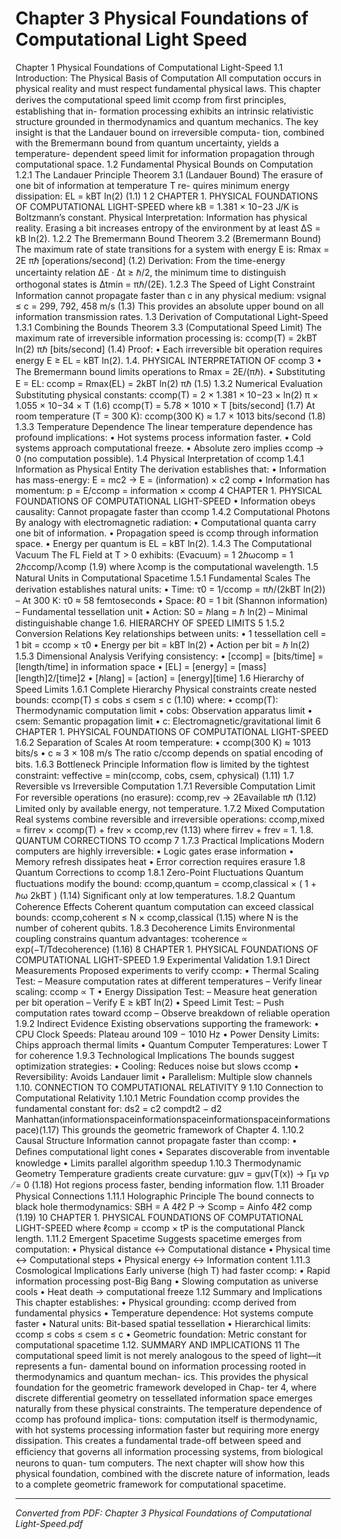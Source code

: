 # Chapter 3 Physical Foundations of Computational Light Speed

Chapter 1 Physical Foundations of Computational Light-Speed 1.1 Introduction: The Physical Basis of Computation All computation occurs in physical reality and must respect fundamental physical laws. This chapter derives the computational speed limit ccomp from ﬁrst principles, establishing that in- formation processing exhibits an intrinsic relativistic structure grounded in thermodynamics and quantum mechanics. The key insight is that the Landauer bound on irreversible computa- tion, combined with the Bremermann bound from quantum uncertainty, yields a temperature- dependent speed limit for information propagation through computational space. 1.2 Fundamental Physical Bounds on Computation 1.2.1 The Landauer Principle Theorem 3.1 (Landauer Bound) The erasure of one bit of information at temperature T re- quires minimum energy dissipation: EL = kBT ln(2) (1.1) 1 2 CHAPTER 1. PHYSICAL FOUNDATIONS OF COMPUTATIONAL LIGHT-SPEED where kB = 1.381 × 10−23 J/K is Boltzmann’s constant. Physical Interpretation: Information has physical reality. Erasing a bit increases entropy of the environment by at least ∆S = kB ln(2). 1.2.2 The Bremermann Bound Theorem 3.2 (Bremermann Bound) The maximum rate of state transitions for a system with energy E is: Rmax = 2E πℏ [operations/second] (1.2) Derivation: From the time-energy uncertainty relation ∆E · ∆t ≥ ℏ/2, the minimum time to distinguish orthogonal states is ∆tmin = πℏ/(2E). 1.2.3 The Speed of Light Constraint Information cannot propagate faster than c in any physical medium: vsignal ≤ c = 299, 792, 458 m/s (1.3) This provides an absolute upper bound on all information transmission rates. 1.3 Derivation of Computational Light-Speed 1.3.1 Combining the Bounds Theorem 3.3 (Computational Speed Limit) The maximum rate of irreversible information processing is: ccomp(T) = 2kBT ln(2) πℏ [bits/second] (1.4) Proof: • Each irreversible bit operation requires energy E ≥ EL = kBT ln(2). 1.4. PHYSICAL INTERPRETATION OF ccomp 3 • The Bremermann bound limits operations to Rmax = 2E/(πℏ). • Substituting E = EL: ccomp = Rmax(EL) = 2kBT ln(2) πℏ (1.5) 1.3.2 Numerical Evaluation Substituting physical constants: ccomp(T) = 2 × 1.381 × 10−23 × ln(2) π × 1.055 × 10−34 × T (1.6) ccomp(T) = 5.78 × 1010 × T [bits/second] (1.7) At room temperature (T = 300 K): ccomp(300 K) ≈ 1.7 × 1013 bits/second (1.8) 1.3.3 Temperature Dependence The linear temperature dependence has profound implications: • Hot systems process information faster. • Cold systems approach computational freeze. • Absolute zero implies ccomp → 0 (no computation possible). 1.4 Physical Interpretation of ccomp 1.4.1 Information as Physical Entity The derivation establishes that: • Information has mass-energy: E = mc2 → E = (information) × c2 comp • Information has momentum: p = E/ccomp = information × ccomp 4 CHAPTER 1. PHYSICAL FOUNDATIONS OF COMPUTATIONAL LIGHT-SPEED • Information obeys causality: Cannot propagate faster than ccomp 1.4.2 Computational Photons By analogy with electromagnetic radiation: • Computational quanta carry one bit of information. • Propagation speed is ccomp through information space. • Energy per quantum is EL = kBT ln(2). 1.4.3 The Computational Vacuum The FL Field at T > 0 exhibits: ⟨Evacuum⟩ = 1 2ℏωcomp = 1 2ℏccomp/λcomp (1.9) where λcomp is the computational wavelength. 1.5 Natural Units in Computational Spacetime 1.5.1 Fundamental Scales The derivation establishes natural units: • Time: τ0 = 1/ccomp = πℏ/(2kBT ln(2)) – At 300 K: τ0 ≈ 58 femtoseconds • Space: ℓ0 = 1 bit (Shannon information) – Fundamental tessellation unit • Action: S0 = ℏlang = ℏ ln(2) – Minimal distinguishable change 1.6. HIERARCHY OF SPEED LIMITS 5 1.5.2 Conversion Relations Key relationships between units: • 1 tessellation cell = 1 bit = ccomp × τ0 • Energy per bit = kBT ln(2) • Action per bit = ℏ ln(2) 1.5.3 Dimensional Analysis Verifying consistency: • [ccomp] = [bits/time] = [length/time] in information space • [EL] = [energy] = [mass][length]2/[time]2 • [ℏlang] = [action] = [energy][time] 1.6 Hierarchy of Speed Limits 1.6.1 Complete Hierarchy Physical constraints create nested bounds: ccomp(T) ≤ cobs ≤ csem ≤ c (1.10) where: • ccomp(T): Thermodynamic computation limit • cobs: Observation apparatus limit • csem: Semantic propagation limit • c: Electromagnetic/gravitational limit 6 CHAPTER 1. PHYSICAL FOUNDATIONS OF COMPUTATIONAL LIGHT-SPEED 1.6.2 Separation of Scales At room temperature: • ccomp(300 K) ≈ 1013 bits/s • c ≈ 3 × 108 m/s The ratio c/ccomp depends on spatial encoding of bits. 1.6.3 Bottleneck Principle Information ﬂow is limited by the tightest constraint: veffective = min(ccomp, cobs, csem, cphysical) (1.11) 1.7 Reversible vs Irreversible Computation 1.7.1 Reversible Computation Limit For reversible operations (no erasure): ccomp,rev → 2Eavailable πℏ (1.12) Limited only by available energy, not temperature. 1.7.2 Mixed Computation Real systems combine reversible and irreversible operations: ccomp,mixed = firrev × ccomp(T) + frev × ccomp,rev (1.13) where firrev + frev = 1. 1.8. QUANTUM CORRECTIONS TO ccomp 7 1.7.3 Practical Implications Modern computers are highly irreversible: • Logic gates erase information • Memory refresh dissipates heat • Error correction requires erasure 1.8 Quantum Corrections to ccomp 1.8.1 Zero-Point Fluctuations Quantum ﬂuctuations modify the bound: ccomp,quantum = ccomp,classical × ( 1 + ℏω 2kBT ) (1.14) Signiﬁcant only at low temperatures. 1.8.2 Quantum Coherence Effects Coherent quantum computation can exceed classical bounds: ccomp,coherent ≤ N × ccomp,classical (1.15) where N is the number of coherent qubits. 1.8.3 Decoherence Limits Environmental coupling constrains quantum advantages: τcoherence ∝ exp(−T/Tdecoherence) (1.16) 8 CHAPTER 1. PHYSICAL FOUNDATIONS OF COMPUTATIONAL LIGHT-SPEED 1.9 Experimental Validation 1.9.1 Direct Measurements Proposed experiments to verify ccomp: • Thermal Scaling Test: – Measure computation rates at different temperatures – Verify linear scaling: ccomp ∝ T • Energy Dissipation Test: – Measure heat generation per bit operation – Verify E ≥ kBT ln(2) • Speed Limit Test: – Push computation rates toward ccomp – Observe breakdown of reliable operation 1.9.2 Indirect Evidence Existing observations supporting the framework: • CPU Clock Speeds: Plateau around 109 − 1010 Hz • Power Density Limits: Chips approach thermal limits • Quantum Computer Temperatures: Lower T for coherence 1.9.3 Technological Implications The bounds suggest optimization strategies: • Cooling: Reduces noise but slows ccomp • Reversibility: Avoids Landauer limit • Parallelism: Multiple slow channels 1.10. CONNECTION TO COMPUTATIONAL RELATIVITY 9 1.10 Connection to Computational Relativity 1.10.1 Metric Foundation ccomp provides the fundamental constant for: ds2 = c2 compdt2 − d2 Manhattan(informationspaceinformationspaceinformationspaceinformationspace)(1.17) This grounds the geometric framework of Chapter 4. 1.10.2 Causal Structure Information cannot propagate faster than ccomp: • Deﬁnes computational light cones • Separates discoverable from inventable knowledge • Limits parallel algorithm speedup 1.10.3 Thermodynamic Geometry Temperature gradients create curvature: gµν = gµν(T(x)) → Γµ νρ ̸= 0 (1.18) Hot regions process faster, bending information ﬂow. 1.11 Broader Physical Connections 1.11.1 Holographic Principle The bound connects to black hole thermodynamics: SBH = A 4ℓ2 P → Scomp = Ainfo 4ℓ2 comp (1.19) 10 CHAPTER 1. PHYSICAL FOUNDATIONS OF COMPUTATIONAL LIGHT-SPEED where ℓcomp = ccomp × tP is the computational Planck length. 1.11.2 Emergent Spacetime Suggests spacetime emerges from computation: • Physical distance ↔ Computational distance • Physical time ↔ Computational steps • Physical energy ↔ Information content 1.11.3 Cosmological Implications Early universe (high T) had faster ccomp: • Rapid information processing post-Big Bang • Slowing computation as universe cools • Heat death → computational freeze 1.12 Summary and Implications This chapter establishes: • Physical grounding: ccomp derived from fundamental physics • Temperature dependence: Hot systems compute faster • Natural units: Bit-based spatial tessellation • Hierarchical limits: ccomp ≤ cobs ≤ csem ≤ c • Geometric foundation: Metric constant for computational spacetime 1.12. SUMMARY AND IMPLICATIONS 11 The computational speed limit is not merely analogous to the speed of light—it represents a fun- damental bound on information processing rooted in thermodynamics and quantum mechan- ics. This provides the physical foundation for the geometric framework developed in Chap- ter 4, where discrete differential geometry on tessellated information space emerges naturally from these physical constraints. The temperature dependence of ccomp has profound implica- tions: computation itself is thermodynamic, with hot systems processing information faster but requiring more energy dissipation. This creates a fundamental trade-off between speed and efﬁciency that governs all information processing systems, from biological neurons to quan- tum computers. The next chapter will show how this physical foundation, combined with the discrete nature of information, leads to a complete geometric framework for computational spacetime.

---
*Converted from PDF: Chapter 3 Physical Foundations of Computational Light-Speed.pdf*
